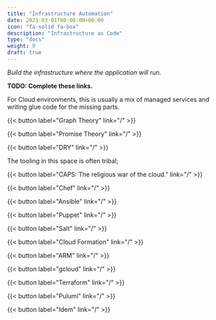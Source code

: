 ```yaml
---
title: "Infrastructure Automation"
date: 2021-03-01T00:00:00+00:00
icon: "fa-solid fa-box"
description: "Infrastructure as Code"
type: "docs"
weight: 9
draft: true
---
```


_Build the infrastructure where the application will run._

**TODO: Complete these links.**

For Cloud environments, this is usually a mix of managed services and writing glue code for the missing parts.

{{< button label="Graph Theory" link="/" >}}
</br>

{{< button label="Promise Theory" link="/" >}}
</br>

{{< button label="DRY" link="/" >}}
</br>

The tooling in this space is often tribal;

{{< button label="CAPS: The religious war of the cloud." link="/" >}}
</br>

{{< button label="Chef" link="/" >}}
</br>

{{< button label="Ansible" link="/" >}}
</br>

{{< button label="Puppet" link="/" >}}
</br>

{{< button label="Salt" link="/" >}}
</br>

{{< button label="Cloud Formation" link="/" >}}
</br>

{{< button label="ARM" link="/" >}}
</br>

{{< button label="gcloud" link="/" >}}
</br>

{{< button label="Terraform" link="/" >}}
</br>

{{< button label="Pulumi" link="/" >}}
</br>

{{< button label="Idem" link="/" >}}
</br>
